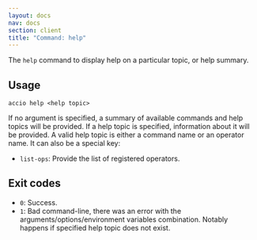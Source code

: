 ```yaml
---
layout: docs
nav: docs
section: client
title: "Command: help"
---
```


The `help` command to display help on a particular topic, or help summary.

## Usage
```
accio help <help topic>
```

If no argument is specified, a summary of available commands and help topics will be provided.
If a help topic is specified, information about it will be provided.
A valid help topic is either a command name or an operator name.
It can also be a special key:

  * `list-ops`: Provide the list of registered operators.

## Exit codes
* `0`: Success.
* `1`: Bad command-line, there was an error with the arguments/options/environment variables combination.
Notably happens if specified help topic does not exist.
